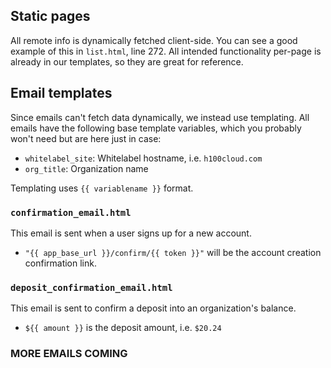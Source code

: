 ## Static pages

All remote info is dynamically fetched client-side. You can see a good example of this in `list.html`, line 272. All intended functionality per-page is already in our templates, so they are great for reference.

## Email templates

Since emails can't fetch data dynamically, we instead use templating. All emails have the following base template variables, which you probably won't need but are here just in case:

- `whitelabel_site`: Whitelabel hostname, i.e. `h100cloud.com`
- `org_title`: Organization name

Templating uses `{{ variablename }}` format.

### `confirmation_email.html`

This email is sent when a user signs up for a new account.

- `"{{ app_base_url }}/confirm/{{ token }}"` will be the account creation confirmation link.

### `deposit_confirmation_email.html`

This email is sent to confirm a deposit into an organization's balance.

- `${{ amount }}` is the deposit amount, i.e. `$20.24`

### MORE EMAILS COMING